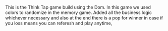 This is the Think Tap game build using the Dom. In this game we used colors to randomize in the memory game. Added all the business logic whichever necessary and also at the end there is a pop for winner in case if you loss means you can referesh and play anytime,